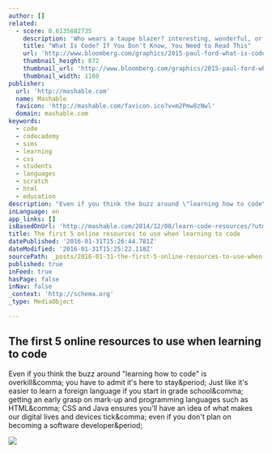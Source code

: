 ```yaml
---
author: []
related:
  - score: 0.6135882735
    description: 'Who wears a taupe blazer? interesting, wonderful, or disturbing way. A computer is a clock with benefits. They all work the same, doing second-grade math, one step at a time: Tick, take a number and put it in box one. Tick, take another number, put it in box two.'
    title: "What Is Code? If You Don't Know, You Need to Read This"
    url: 'http://www.bloomberg.com/graphics/2015-paul-ford-what-is-code/'
    thumbnail_height: 872
    thumbnail_url: 'http://www.bloomberg.com/graphics/2015-paul-ford-what-is-code/images/promo.jpg'
    thumbnail_width: 1160
publisher:
  url: 'http://mashable.com'
  name: Mashable
  favicon: 'http://mashable.com/favicon.ico?v=m2Pmw8zNwl'
  domain: mashable.com
keywords:
  - code
  - codecademy
  - sims
  - learning
  - css
  - students
  - languages
  - scratch
  - html
  - education
description: "Even if you think the buzz around \"learning how to code\" is overkill, you have to admit it's here to stay. Just like it's easier to learn a foreign language if you start in grade school, getting an early grasp on mark-up and programming languages such as HTML, CSS and Java ensures you'll have an idea of what makes our digital lives and devices tick, even if you don't plan on becoming a software developer."
inLanguage: en
app_links: []
isBasedOnUrl: 'http://mashable.com/2014/12/08/learn-code-resources/?utm_cid=mash-com-fb-main-link#WLI0WujgEPqB'
title: The first 5 online resources to use when learning to code
datePublished: '2016-01-31T15:26:44.781Z'
dateModified: '2016-01-31T15:25:22.118Z'
sourcePath: _posts/2016-01-31-the-first-5-online-resources-to-use-when-learning-to-code.md
published: true
inFeed: true
hasPage: false
inNav: false
_context: 'http://schema.org'
_type: MediaObject

---
```

<article style=""><h1>The first 5 online resources to use when learning to code</h1><p>Even if you think the buzz around "learning how to code" is overkill&amp;comma; you have to admit it's here to stay&amp;period; Just like it's easier to learn a foreign language if you start in grade school&amp;comma; getting an early grasp on mark-up and programming languages such as HTML&amp;comma; CSS and Java ensures you'll have an idea of what makes our digital lives and devices tick&amp;comma; even if you don't plan on becoming a software developer&amp;period;</p><img src="http://rack.1.mshcdn.com/media/ZgkyMDE0LzEyLzA4LzhlL0NvZGVTY2hvb2xDLmM1NWJkLmpwZwpwCXRodW1iCTEyMDB4NjI3IwplCWpwZw/c53fd20a/b4b/Code-School-Codecademy-thumb.jpg" /></article>